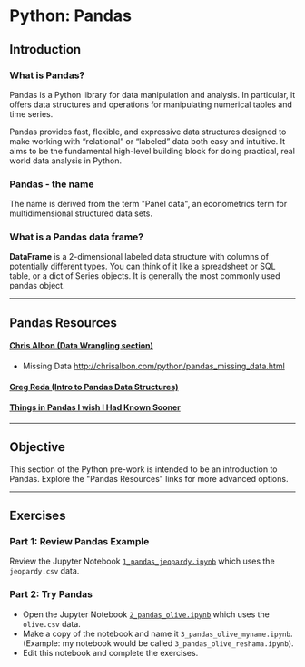 # Python:  Pandas    

## Introduction
### What is Pandas?

Pandas is a Python library for data manipulation and analysis. In particular, it offers data structures and operations for manipulating numerical tables and time series.   

Pandas provides fast, flexible, and expressive data structures designed to make working with “relational” or “labeled” data both easy and intuitive. It aims to be the fundamental high-level building block for doing practical, real world data analysis in Python.

### Pandas - the name
The name is derived from the term "Panel data", an econometrics term for multidimensional structured data sets.  

### What is a Pandas data frame?  
**DataFrame** is a 2-dimensional labeled data structure with columns of potentially different types. You can think of it like a spreadsheet or SQL table, or a dict of Series objects. It is generally the most commonly used pandas object.

---

## Pandas Resources
#### [Chris Albon (Data Wrangling section)](http://chrisalbon.com/)  
* Missing Data http://chrisalbon.com/python/pandas_missing_data.html

#### [Greg Reda (Intro to Pandas Data Structures)](http://www.gregreda.com/2013/10/26/intro-to-pandas-data-structures/)  

#### [Things in Pandas I wish I Had Known Sooner](http://nbviewer.jupyter.org/github/rasbt/python_reference/blob/master/tutorials/things_in_pandas.ipynb?utm_source=Python+Weekly+Newsletter&utm_campaign=8416b188e6-Python_Weekly_Issue_176_January_29_2015&utm_medium=email&utm_term=0_9e26887fc5-8416b188e6-312716773#Selecting-NaN-Rows)
    
---

## Objective
This section of the Python pre-work is intended to be an introduction to Pandas.  Explore the "Pandas Resources" links for more advanced options.

---

## Exercises

### Part 1:  Review Pandas Example
Review the Jupyter Notebook [`1_pandas_jeopardy.ipynb`](python/pandas/1_pandas_jeopardy.ipynb) which uses the `jeopardy.csv` data.

### Part 2:  Try Pandas 
* Open the Jupyter Notebook [`2_pandas_olive.ipynb`](python/pandas/2_pandas_olive.ipynb) which uses the `olive.csv` data.
* Make a copy of the notebook and name it `3_pandas_olive_myname.ipynb`.  (Example:  my notebook would be called `3_pandas_olive_reshama.ipynb`).
* Edit this notebook and complete the exercises.


